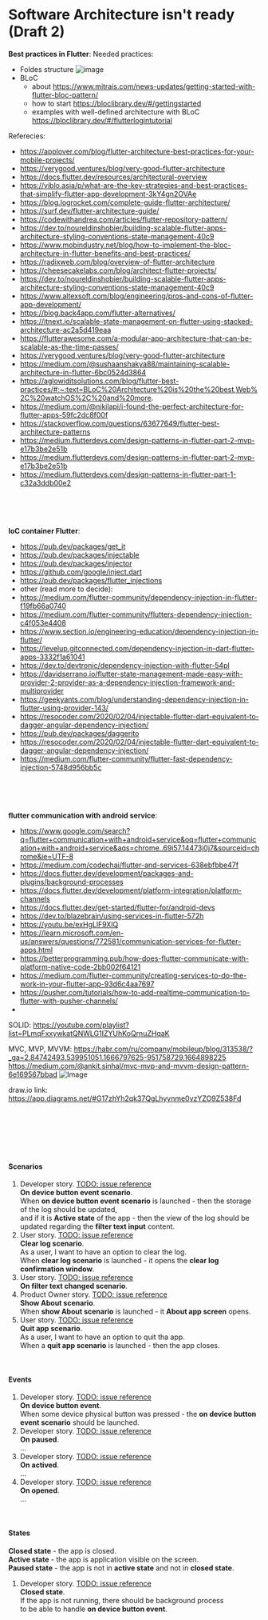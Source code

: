 # Software Architecture isn't ready (Draft 2)

**Best practices in Flutter**:
Needed practices:
- Foldes structure
![image](https://user-images.githubusercontent.com/45210795/214284000-8eb1750b-e00f-4c49-b252-8fa102681989.png)
- BLoC
  - about https://www.mitrais.com/news-updates/getting-started-with-flutter-bloc-pattern/
  - how to start https://bloclibrary.dev/#/gettingstarted
  - examples with well-defined architecture with BLoC https://bloclibrary.dev/#/flutterlogintutorial

Referecies:
- https://applover.com/blog/flutter-architecture-best-practices-for-your-mobile-projects/
- https://verygood.ventures/blog/very-good-flutter-architecture
- https://docs.flutter.dev/resources/architectural-overview
- https://viblo.asia/p/what-are-the-key-strategies-and-best-practices-that-simplify-flutter-app-development-3kY4gn2OVAe
- https://blog.logrocket.com/complete-guide-flutter-architecture/
- https://surf.dev/flutter-architecture-guide/
- https://codewithandrea.com/articles/flutter-repository-pattern/
- https://dev.to/noureldinshobier/building-scalable-flutter-apps-architecture-styling-conventions-state-management-40c9
- https://www.mobindustry.net/blog/how-to-implement-the-bloc-architecture-in-flutter-benefits-and-best-practices/
- https://radixweb.com/blog/overview-of-flutter-architecture
- https://cheesecakelabs.com/blog/architect-flutter-projects/
- https://dev.to/noureldinshobier/building-scalable-flutter-apps-architecture-styling-conventions-state-management-40c9
- https://www.altexsoft.com/blog/engineering/pros-and-cons-of-flutter-app-development/
- https://blog.back4app.com/flutter-alternatives/
- https://itnext.io/scalable-state-management-on-flutter-using-stacked-architecture-ac2a5d419eaa
- https://flutterawesome.com/a-modular-app-architecture-that-can-be-scalable-as-the-time-passes/
- https://verygood.ventures/blog/very-good-flutter-architecture
- https://medium.com/@sushaanshakya88/maintaining-scalable-architecture-in-flutter-6bc0524d3864
- https://aglowiditsolutions.com/blog/flutter-best-practices/#:~:text=BLoC%20Architecture%20is%20the%20best,Web%2C%20watchOS%2C%20and%20more.
- https://medium.com/@nikilapi/i-found-the-perfect-architecture-for-flutter-apps-59fc2dc8f00f
- https://stackoverflow.com/questions/63677649/flutter-best-architecture-patterns
- https://medium.flutterdevs.com/design-patterns-in-flutter-part-2-mvp-e17b3be2e51b
- https://medium.flutterdevs.com/design-patterns-in-flutter-part-2-mvp-e17b3be2e51b
- https://medium.flutterdevs.com/design-patterns-in-flutter-part-1-c32a3ddb00e2

<br>
<br>
<br>

**IoC container Flutter**:
  - https://pub.dev/packages/get_it
  - https://pub.dev/packages/injectable
  - https://pub.dev/packages/injector
  - https://github.com/google/inject.dart
  - https://pub.dev/packages/flutter_injections
  - other (read more to decide):
  - https://medium.com/flutter-community/dependency-injection-in-flutter-f19fb66a0740
  - https://medium.com/flutter-community/flutters-dependency-injection-c4f053e4408
  - https://www.section.io/engineering-education/dependency-injection-in-flutter/
  - https://levelup.gitconnected.com/dependency-injection-in-dart-flutter-apps-3332f1a61041
  - https://dev.to/devtronic/dependency-injection-with-flutter-54pl
  - https://davidserrano.io/flutter-state-management-made-easy-with-provider-2-provider-as-a-dependency-injection-framework-and-multiprovider
  - https://geekyants.com/blog/understanding-dependency-injection-in-flutter-using-provider-143/
  - https://resocoder.com/2020/02/04/injectable-flutter-dart-equivalent-to-dagger-angular-dependency-injection/
  - https://pub.dev/packages/daggerito
  - https://resocoder.com/2020/02/04/injectable-flutter-dart-equivalent-to-dagger-angular-dependency-injection/
  - https://medium.com/flutter-community/flutter-fast-dependency-injection-5748d956bb5c

<br>
<br>
<br>

**flutter communication with android service**:
- https://www.google.com/search?q=flutter+communication+with+android+service&oq=flutter+communication+with+android+service&aqs=chrome..69i57.14473j0j7&sourceid=chrome&ie=UTF-8
- https://medium.com/codechai/flutter-and-services-638ebfbbe47f
- https://docs.flutter.dev/development/packages-and-plugins/background-processes
- https://docs.flutter.dev/development/platform-integration/platform-channels
- https://docs.flutter.dev/get-started/flutter-for/android-devs
- https://dev.to/blazebrain/using-services-in-flutter-572h
- https://youtu.be/exHgLlF9XlQ
- https://learn.microsoft.com/en-us/answers/questions/772581/communication-services-for-flutter-apps.html
- https://betterprogramming.pub/how-does-flutter-communicate-with-platform-native-code-2bb002f64121
- https://medium.com/flutter-community/creating-services-to-do-the-work-in-your-flutter-app-93d6c4aa7697
- https://pusher.com/tutorials/how-to-add-realtime-communication-to-flutter-with-pusher-channels/
-  



SOLID:
https://youtube.com/playlist?list=PLmqFxxywkatQNWLG1IZYUhKoQrnuZHqaK

MVC, MVP, MVVM:
https://habr.com/ru/company/mobileup/blog/313538/?_ga=2.84742493.539951051.1666797625-951758729.1664898225
https://medium.com/@ankit.sinhal/mvc-mvp-and-mvvm-design-pattern-6e169567bbad
![Image](https://user-images.githubusercontent.com/45210795/198054831-6a0b492a-f74c-4fc6-88c6-e3488402e63f.png)


draw.io link:
https://app.diagrams.net/#G17zhYh2qk37QgLhyynme0vzYZO9Z538Fd


<br>
<br>
<br>
<br>
<br>

#### Scenarios
1. Developer story. [TODO: issue reference]()<br>
**On device button event scenario**.<br>
When **on device button event scenario** is launched - then the storage of the log should be updated,<br>
and if it is **Active state** of the app - then the view of the log should be updated regarding the **filter text input** content.<br>
2. User story. [TODO: issue reference]()<br>
**Clear log scenario**.<br>
As a user, I want to have an option to clear the log.<br>
When **clear log scenario** is launched - it opens the **clear log confirmation window**.<br>
4. User story. [TODO: issue reference]()<br>
**On filter text changed scenario**.<br>
5. Product Owner story. [TODO: issue reference]()<br>
**Show About scenario**.<br>
When **show About scenario** is launched - it **About app screen** opens.<br>
6. User story. [TODO: issue reference]()<br>
**Quit app scenario**.<br>
As a user, I want to have an option to quit tha app.<br>
When a **quit app scenario** is launched - then the app closes.<br>
<br>

#### Events
1. Developer story. [TODO: issue reference]()<br>
**On device button event**.<br>
When some device physical button was pressed - the **on device button event scenario** should be launched.
2. Developer story. [TODO: issue reference]()<br>
**On paused**.<br>
...
3. Developer story. [TODO: issue reference]()<br>
**On actived**.<br>
...
4. Developer story. [TODO: issue reference]()<br>
**On opened**.<br>
...
<br>

#### States
**Closed state** - the app is closed.<br>
**Active state** - the app is application visible on the screen.<br>
**Paused state** - the app is not in **active state** and not in **closed state**.<br>
1. Developer story. [TODO: issue reference]()<br>
**Closed state**.<br>
If the app is not running, there should be background process<br>
to be able to handle **on device button event**.
<br>
